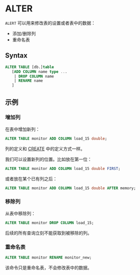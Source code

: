 # ALTER
`ALERT` 可以用来修改表的设置或者表中的数据：
* 添加/删除列
* 重命名表

## Syntax
```sql
ALTER TABLE [db.]table
   [ADD COLUMN name type ... 
    | DROP COLUMN name
    | RENAME name
   ]
```

## 示例
### 增加列
在表中增加新列：
```sql
ALTER TABLE monitor ADD COLUMN load_15 double;
```
列的定义和 [CREATE](./create.md) 中的定义方式一样。

我们可以设置新列的位置。比如放在第一位：

```sql
ALTER TABLE monitor ADD COLUMN load_15 double FIRST;
```

或者放在某个已有列之后：
```sql
ALTER TABLE monitor ADD COLUMN load_15 double AFTER memory;
```

### 移除列
从表中移除列：
```sql
ALTER TABLE monitor DROP COLUMN load_15;
```
后续的所有查询立刻不能获取到被移除的列。

### 重命名表

```sql
ALTER TABLE monitor RENAME monitor_new;
```
该命令只是重命名表，不会修改表中的数据。
